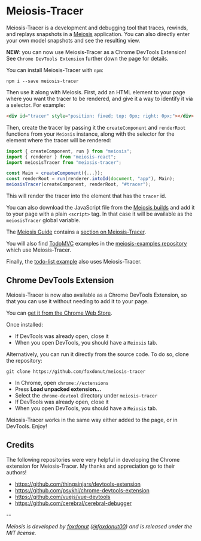 # Meiosis-Tracer

Meiosis-Tracer is a development and debugging tool that traces, rewinds, and replays snapshots in a
[Meiosis](http://meiosis.js.org) application. You can also directly enter your own model snapshots
and see the resulting view.

**NEW**: you can now use Meiosis-Tracer as a Chrome DevTools Extension! See `Chrome DevTools Extension` further down the page for details.

You can install Meiosis-Tracer with `npm`:

```
npm i --save meiosis-tracer
```

Then use it along with Meiosis. First, add an HTML element to your page where you want the tracer
to be rendered, and give it a way to identify it via a selector. For example:

```html
<div id="tracer" style="position: fixed; top: 0px; right: 0px;"></div>
```

Then, create the tracer by passing it the `createComponent` and `renderRoot` functions from your
`Meiosis` instance, along with the selector for the element where the tracer will be rendered:

```javascript
import { createComponent, run } from "meiosis";
import { renderer } from "meiosis-react";
import meiosisTracer from "meiosis-tracer";

const Main = createComponent({...});
const renderRoot = run(renderer.intoId(document, "app"), Main);
meiosisTracer(createComponent, renderRoot, "#tracer");
```

This will render the tracer into the element that has the `tracer` id.

You can also download the JavaScript file from the [Meiosis builds](http://meiosis.js.org/builds) and add it to your page with a plain `<script>` tag. In that case it will be available as the `meiosisTracer` global variable.

The [Meiosis Guide](https://www.gitbook.com/book/foxdonut/meiosis-guide/) contains a
[section on Meiosis-Tracer](https://foxdonut.gitbooks.io/meiosis-guide/content/tracing_and_debugging.html).

You will also find [TodoMVC](http://todomvc.com) examples in the
[meiosis-examples repository](https://github.com/foxdonut/meiosis-examples/tree/master/examples/todomvc) which use Meiosis-Tracer.

Finally, the [todo-list example](https://github.com/foxdonut/meiosis-examples/tree/master/examples/todo-list)
also uses Meiosis-Tracer.

## Chrome DevTools Extension

Meiosis-Tracer is now also available as a Chrome DevTools Extension, so that you can use it without needing to add it to your page.

You can [get it from the Chrome Web Store](https://chrome.google.com/webstore/detail/meiosis-tracer/dkopklbedmgjejahhfkfklpkgdnigjii).

Once installed:

- If DevTools was already open, close it
- When you open DevTools, you should have a `Meiosis` tab.

Alternatively, you can run it directly from the source code. To do so, clone the repository:

```
git clone https://github.com/foxdonut/meiosis-tracer
```

- In Chrome, open `chrome://extensions`
- Press **Load unpacked extension...**
- Select the `chrome-devtool` directory under `meiosis-tracer`
- If DevTools was already open, close it
- When you open DevTools, you should have a `Meiosis` tab.

Meiosis-Tracer works in the same way either added to the page, or in DevTools. Enjoy!

## Credits

The following repositories were very helpful in developing the Chrome extension for Meiosis-Tracer. My thanks and appreciation go to their authors!

- https://github.com/thingsinjars/devtools-extension
- https://github.com/psykhi/chrome-devtools-extension
- https://github.com/vuejs/vue-devtools
- https://github.com/cerebral/cerebral-debugger

--

_Meiosis is developed by [foxdonut](https://github.com/foxdonut)
([@foxdonut00](http://twitter.com/foxdonut00)) and is released under the MIT license._
